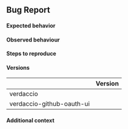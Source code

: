 <!-- Feel free to remove any sections that don't apply. -->

## Bug Report

#### Expected behavior
<!-- A clear and concise description of what you expected to happen. -->

#### Observed behaviour
<!-- A clear and concise description of what the bug is. -->

#### Steps to reproduce
<!-- Steps to reproduce the behavior:
1. Go to '...'
2. Click on '....'
3. Scroll down to '....'
4. See error -->

#### Versions

|                           | Version |
| ------------------------- | ------- |
| verdaccio                 |         |
| verdaccio-github-oauth-ui |         |

#### Additional context
<!-- Screenshots, terminal output or any other context about the problem. -->
